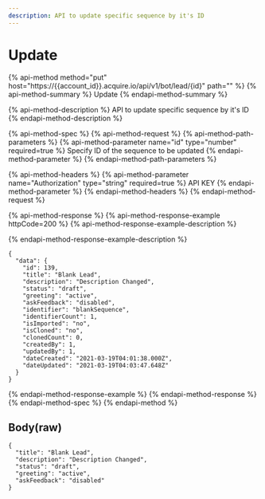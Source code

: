 ```yaml
---
description: API to update specific sequence by it's ID
---
```


# Update

{% api-method method="put" host="https://{{account\_id}}.acquire.io/api/v1/bot/lead/{id}" path="" %}
{% api-method-summary %}
Update
{% endapi-method-summary %}

{% api-method-description %}
API to update specific sequence by it's ID
{% endapi-method-description %}

{% api-method-spec %}
{% api-method-request %}
{% api-method-path-parameters %}
{% api-method-parameter name="id" type="number" required=true %}
Specify ID of the sequence to be updated
{% endapi-method-parameter %}
{% endapi-method-path-parameters %}

{% api-method-headers %}
{% api-method-parameter name="Authorization" type="string" required=true %}
API KEY
{% endapi-method-parameter %}
{% endapi-method-headers %}
{% endapi-method-request %}

{% api-method-response %}
{% api-method-response-example httpCode=200 %}
{% api-method-response-example-description %}

{% endapi-method-response-example-description %}

```
{
  "data": {
    "id": 139,
    "title": "Blank Lead",
    "description": "Description Changed",
    "status": "draft",
    "greeting": "active",
    "askFeedback": "disabled",
    "identifier": "blankSequence",
    "identifierCount": 1,
    "isImported": "no",
    "isCloned": "no",
    "clonedCount": 0,
    "createdBy": 1,
    "updatedBy": 1,
    "dateCreated": "2021-03-19T04:01:38.000Z",
    "dateUpdated": "2021-03-19T04:03:47.648Z"
  }
}

```
{% endapi-method-response-example %}
{% endapi-method-response %}
{% endapi-method-spec %}
{% endapi-method %}

## Body\(raw\)

```text
{
  "title": "Blank Lead",
  "description": "Description Changed",
  "status": "draft",
  "greeting": "active",
  "askFeedback": "disabled"
}

```

